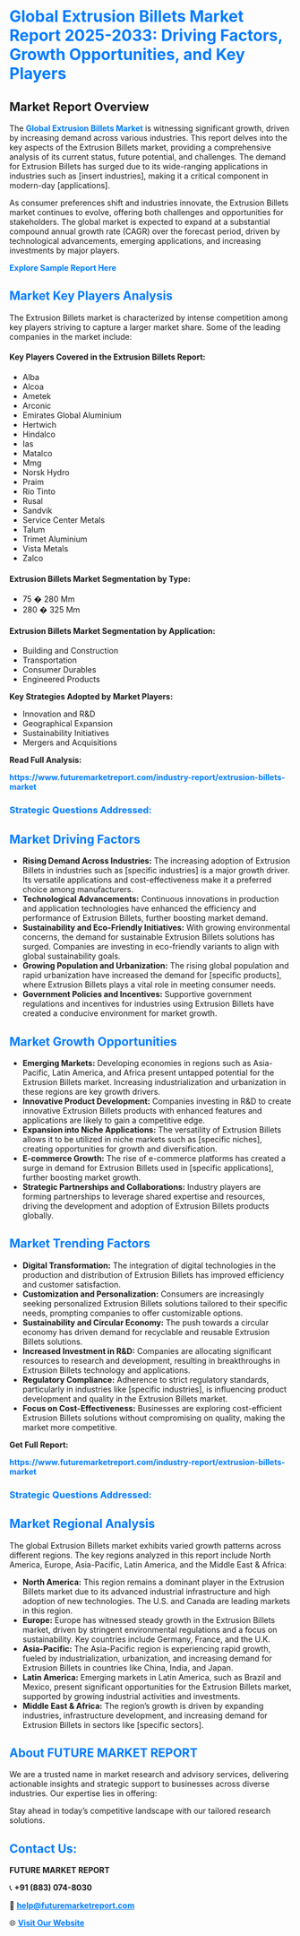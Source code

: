 <h1 style="color: #007BFF;">Global Extrusion Billets Market Report 2025-2033: Driving Factors, Growth Opportunities, and Key Players</h1>

<section id="overview">
<h2>Market Report Overview</h2>
<p>The <a href="https://www.futuremarketreport.com/industry-report/extrusion-billets-market" style="color: #007BFF; text-decoration: none;"><strong>Global Extrusion Billets Market</strong></a> is witnessing significant growth, driven by increasing demand across various industries. This report delves into the key aspects of the Extrusion Billets market, providing a comprehensive analysis of its current status, future potential, and challenges. The demand for Extrusion Billets has surged due to its wide-ranging applications in industries such as [insert industries], making it a critical component in modern-day [applications].</p>
<p>As consumer preferences shift and industries innovate, the Extrusion Billets market continues to evolve, offering both challenges and opportunities for stakeholders. The global market is expected to expand at a substantial compound annual growth rate (CAGR) over the forecast period, driven by technological advancements, emerging applications, and increasing investments by major players.</p>
</section>

<section id="overview">
<p><a href="https://www.futuremarketreport.com/request-sample/reportId=31467" style="color: #007BFF; text-decoration: none;"><strong>Explore Sample Report Here</strong></a></p>
</section>

<section id="key-players">
<h2 style="color: #007BFF;">Market Key Players Analysis</h2>
<p>The Extrusion Billets market is characterized by intense competition among key players striving to capture a larger market share. Some of the leading companies in the market include:</p>
<h4>Key Players Covered in the Extrusion Billets Report:</h4>
<ul><li>Alba</li><li>Alcoa</li><li>Ametek</li><li>Arconic</li><li>Emirates Global Aluminium</li><li>Hertwich</li><li>Hindalco</li><li>Ias</li><li>Matalco</li><li>Mmg</li><li>Norsk Hydro</li><li>Praim</li><li>Rio Tinto</li><li>Rusal</li><li>Sandvik</li><li>Service Center Metals</li><li>Talum</li><li>Trimet Aluminium</li><li>Vista Metals</li><li>Zalco</li></ul>
<h4>Extrusion Billets Market Segmentation by Type:</h4>
<ul><li>75 � 280 Mm</li><li>280 � 325 Mm</li></ul>

<h4>Extrusion Billets Market Segmentation by Application:</h4>
<ul><li>Building and Construction</li><li>Transportation</li><li>Consumer Durables</li><li>Engineered Products</li></ul>
<p><strong>Key Strategies Adopted by Market Players:</strong></p>
<ul>
<li>Innovation and R&D</li>
<li>Geographical Expansion</li>
<li>Sustainability Initiatives</li>
<li>Mergers and Acquisitions</li>
</ul>
</section>

<section>
<p><strong>Read Full Analysis: </strong></p><a href="https://www.futuremarketreport.com/industry-report/extrusion-billets-market" style="color: #007BFF; text-decoration: none;"><strong>https://www.futuremarketreport.com/industry-report/extrusion-billets-market</strong></a>
<h3 style="color: #007BFF;">Strategic Questions Addressed:</h3>
</section>

<section id="driving-factors">
<h2 style="color: #007BFF;">Market Driving Factors</h2>
<ul>
<li><strong>Rising Demand Across Industries:</strong> The increasing adoption of Extrusion Billets in industries such as [specific industries] is a major growth driver. Its versatile applications and cost-effectiveness make it a preferred choice among manufacturers.</li>
<li><strong>Technological Advancements:</strong> Continuous innovations in production and application technologies have enhanced the efficiency and performance of Extrusion Billets, further boosting market demand.</li>
<li><strong>Sustainability and Eco-Friendly Initiatives:</strong> With growing environmental concerns, the demand for sustainable Extrusion Billets solutions has surged. Companies are investing in eco-friendly variants to align with global sustainability goals.</li>
<li><strong>Growing Population and Urbanization:</strong> The rising global population and rapid urbanization have increased the demand for [specific products], where Extrusion Billets plays a vital role in meeting consumer needs.</li>
<li><strong>Government Policies and Incentives:</strong> Supportive government regulations and incentives for industries using Extrusion Billets have created a conducive environment for market growth.</li>
</ul>
</section>

<section id="growth-opportunities">
<h2 style="color: #007BFF;">Market Growth Opportunities</h2>
<ul>
<li><strong>Emerging Markets:</strong> Developing economies in regions such as Asia-Pacific, Latin America, and Africa present untapped potential for the Extrusion Billets market. Increasing industrialization and urbanization in these regions are key growth drivers.</li>
<li><strong>Innovative Product Development:</strong> Companies investing in R&D to create innovative Extrusion Billets products with enhanced features and applications are likely to gain a competitive edge.</li>
<li><strong>Expansion into Niche Applications:</strong> The versatility of Extrusion Billets allows it to be utilized in niche markets such as [specific niches], creating opportunities for growth and diversification.</li>
<li><strong>E-commerce Growth:</strong> The rise of e-commerce platforms has created a surge in demand for Extrusion Billets used in [specific applications], further boosting market growth.</li>
<li><strong>Strategic Partnerships and Collaborations:</strong> Industry players are forming partnerships to leverage shared expertise and resources, driving the development and adoption of Extrusion Billets products globally.</li>
</ul>
</section>

<section id="trending-factors">
<h2 style="color: #007BFF;">Market Trending Factors</h2>
<ul>
<li><strong>Digital Transformation:</strong> The integration of digital technologies in the production and distribution of Extrusion Billets has improved efficiency and customer satisfaction.</li>
<li><strong>Customization and Personalization:</strong> Consumers are increasingly seeking personalized Extrusion Billets solutions tailored to their specific needs, prompting companies to offer customizable options.</li>
<li><strong>Sustainability and Circular Economy:</strong> The push towards a circular economy has driven demand for recyclable and reusable Extrusion Billets solutions.</li>
<li><strong>Increased Investment in R&D:</strong> Companies are allocating significant resources to research and development, resulting in breakthroughs in Extrusion Billets technology and applications.</li>
<li><strong>Regulatory Compliance:</strong> Adherence to strict regulatory standards, particularly in industries like [specific industries], is influencing product development and quality in the Extrusion Billets market.</li>
<li><strong>Focus on Cost-Effectiveness:</strong> Businesses are exploring cost-efficient Extrusion Billets solutions without compromising on quality, making the market more competitive.</li>
</ul>
</section>

<section>
<p><strong>Get Full Report: </strong></p><a href="https://www.futuremarketreport.com/industry-report/extrusion-billets-market" style="color: #007BFF; text-decoration: none;"><strong>https://www.futuremarketreport.com/industry-report/extrusion-billets-market</strong></a>
<h3 style="color: #007BFF;">Strategic Questions Addressed:</h3>
</section>


<section id="regional-analysis">
<h2 style="color: #007BFF;">Market Regional Analysis</h2>
<p>The global Extrusion Billets market exhibits varied growth patterns across different regions. The key regions analyzed in this report include North America, Europe, Asia-Pacific, Latin America, and the Middle East & Africa:</p>
<ul>
<li><strong>North America:</strong> This region remains a dominant player in the Extrusion Billets market due to its advanced industrial infrastructure and high adoption of new technologies. The U.S. and Canada are leading markets in this region.</li>
<li><strong>Europe:</strong> Europe has witnessed steady growth in the Extrusion Billets market, driven by stringent environmental regulations and a focus on sustainability. Key countries include Germany, France, and the U.K.</li>
<li><strong>Asia-Pacific:</strong> The Asia-Pacific region is experiencing rapid growth, fueled by industrialization, urbanization, and increasing demand for Extrusion Billets in countries like China, India, and Japan.</li>
<li><strong>Latin America:</strong> Emerging markets in Latin America, such as Brazil and Mexico, present significant opportunities for the Extrusion Billets market, supported by growing industrial activities and investments.</li>
<li><strong>Middle East & Africa:</strong> The region’s growth is driven by expanding industries, infrastructure development, and increasing demand for Extrusion Billets in sectors like [specific sectors].</li>
</ul>
</section>

<footer>
<h2 style="color: #007BFF;">About FUTURE MARKET REPORT</h2>
<p>We are a trusted name in market research and advisory services, delivering actionable insights and strategic support to businesses across diverse industries. Our expertise lies in offering:</p>

<p>Stay ahead in today’s competitive landscape with our tailored research solutions.</p>

<h2 style="color: #007BFF;">Contact Us:</h2>
<p><strong>FUTURE MARKET REPORT</strong></p>
<p>📞 <strong>+91 (883) 074-8030</strong></p>
<p>📧 <strong><a href="mailto:help@futuremarketreport.com" style="color: #007BFF;">help@futuremarketreport.com</a></strong></p>
<p>🌐 <strong><a href="https://www.futuremarketreport.com/" style="color: #007BFF;">Visit Our Website</a></strong></p>
</footer>
